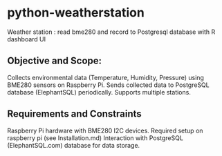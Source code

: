 # python-weatherstation
Weather station : read bme280 and record to Postgresql database with R dashboard UI

## Objective and Scope:
Collects environmental data (Temperature, Humidity, Pressure) using BME280 sensors on Raspberry Pi.
Sends collected data to PostgreSQL database (ElephantSQL) periodically.
Supports multiple stations.


## Requirements and Constraints
Raspberry Pi hardware with BME280 I2C devices.
Required setup on raspberry pi (see Installation.md)
Interaction with PostgreSQL (ElephantSQL.com) database for data storage.
